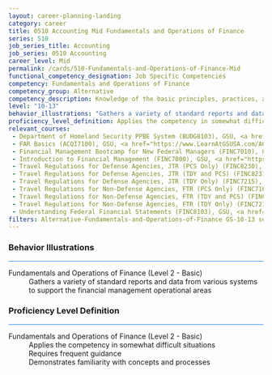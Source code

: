 ```yaml
---
layout: career-planning-landing
category: career
title: 0510 Accounting Mid Fundamentals and Operations of Finance
series: 510
job_series_title: Accounting
job_series: 0510 Accounting
career_level: Mid
permalink: /cards/510-Fundamentals-and-Operations-of-Finance-Mid
functional_competency_designation: Job Specific Competencies
competency: Fundamentals and Operations of Finance
competency_group: Alternative
competency_description: Knowledge of the basic principles, practices, and methods of financial management to include requisitions, apportionments, allotments, investments, fiscal management, activity reporting, and fiscal year guidelines.
level: "10-13"
behavior_illustrations: "Gathers a variety of standard reports and data from various systems to support the financial management operational areas"
proficiency_level_definition: Applies the competency in somewhat difficult situations ? Requires frequent guidance ? Demonstrates familiarity with concepts and processes 
relevant_courses: 
 - Department of Homeland Security PPBE System (BUDG8103), GSU, <a href="https://www.LearnAtGSUSA.com/BUDG8104">https://www.LearnAtGSUSA.com/BUDG8104</a>
 - FAR Basics (ACQI7100), GSU, <a href="https://www.LearnAtGSUSA.com/ACQI7105">https://www.LearnAtGSUSA.com/ACQI7105</a>
 - Financial Management Bootcamp for New Federal Managers (FINC7010), GSU, <a href="https://www.LearnAtGSUSA.com/FINC7015">https://www.LearnAtGSUSA.com/FINC7015</a>
 - Introduction to Financial Management (FINC7000), GSU, <a href="https://www.LearnAtGSUSA.com/FINC7005">https://www.LearnAtGSUSA.com/FINC7005</a>
 - Travel Regulations for Defense Agencies, JTR (PCS Only) (FINC8230), GSU, <a href="https://www.LearnAtGSUSA.com/FINC8235">https://www.LearnAtGSUSA.com/FINC8235</a>
 - Travel Regulations for Defense Agencies, JTR (TDY and PCS) (FINC8231), GSU, <a href="https://www.LearnAtGSUSA.com/FINC8236">https://www.LearnAtGSUSA.com/FINC8236</a>
 - Travel Regulations for Defense Agencies, JTR (TDY Only) (FINC7215), GSU, <a href="https://www.LearnAtGSUSA.com/FINC7220">https://www.LearnAtGSUSA.com/FINC7220</a>
 - Travel Regulations for Non-Defense Agencies, FTR (PCS Only) (FINC7104), GSU, <a href="https://www.LearnAtGSUSA.com/FINC7109">https://www.LearnAtGSUSA.com/FINC7109</a>
 - Travel Regulations for Non-Defense Agencies, FTR (TDY and PCS) (FINC8232), GSU, <a href="https://www.LearnAtGSUSA.com/FINC8237">https://www.LearnAtGSUSA.com/FINC8237</a>
 - Travel Regulations for Non-Defense Agencies, FTR (TDY Only) (FINC7213), GSU, <a href="https://www.LearnAtGSUSA.com/FINC7218">https://www.LearnAtGSUSA.com/FINC7218</a>
 - Understanding Federal Financial Statements (FINC8103), GSU, <a href="https://www.LearnAtGSUSA.com/FINC8104">https://www.LearnAtGSUSA.com/FINC8104</a>
filters: Alternative-Fundamentals-and-Operations-of-Finance GS-10-13 series-0510
---
```


<div class="desktop:grid-col-6 margin-y-3">
  <div class="border-top-2 bg-white padding-3 shadow-5 height-full members-hover border-1px button-border border-top-blue radius-lg card-text-color">
    <h3>Behavior Illustrations</h3>
    <hr style="background-color: #2680EB !important;"/>
    <dl class="text-base card-content-color"><dt>Fundamentals and Operations of Finance (Level 2 - Basic)</dt><dd>Gathers a variety of standard reports and data from various systems to support the financial management operational areas</dd></dl>
  </div>
</div>
<div class="desktop:grid-col-6 margin-y-3">
  <div class="border-top-2 bg-white padding-3 shadow-5 height-full members-hover border-1px button-border border-top-blue radius-lg card-text-color">
    <h3>Proficiency Level Definition</h3>
     <hr style="background-color: #2680EB !important;"/>
    <dl class="text-base card-content-color"><dt>Fundamentals and Operations of Finance (Level 2 - Basic)</dt><dd>Applies the competency in somewhat difficult situations </dd><dd> Requires frequent guidance </dd><dd> Demonstrates familiarity with concepts and processes </dd></dl>
  </div>
</div>